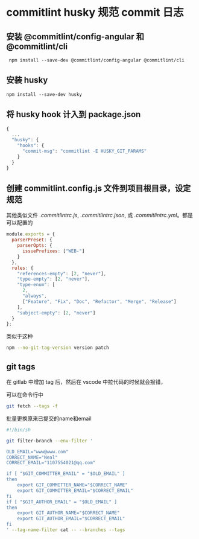 # commitlint husky 规范 commit 日志

## 安装 @commitlint/config-angular 和@commitlint/cli

```
 npm install --save-dev @commitlint/config-angular @commitlint/cli
```

## 安装 husky

```
npm install --save-dev husky
```

## 将 husky hook 计入到 package.json

```js
{
  ...
  "husky": {
    "hooks": {
      "commit-msg": "commitlint -E HUSKY_GIT_PARAMS"
    }
  }
}

```

## 创建 commitlint.config.js 文件到项目根目录，设定规范

其他类似文件 _.commitlintrc.js_, _.commitlintrc.json_, 或 _.commitlintrc.yml_。都是可以配置的

```js
module.exports = {
  parserPreset: {
    parserOpts: {
      issuePrefixes: ["WEB-"]
    }
  },
  rules: {
    "references-empty": [2, "never"],
    "type-empty": [2, "never"],
    "type-enum": [
      2,
      "always",
      ["Feature", "Fix", "Doc", "Refactor", "Merge", "Release"]
    ],
    "subject-empty": [2, "never"]
  }
};
```

类似于这种

```bash
npm --no-git-tag-version version patch
```

## git tags

在 gitlab 中增加 tag 后，然后在 vscode 中拉代码的时候就会报错，

可以在命令行中

```bash
git fetch --tags -f
```


批量更换原来已提交的name和email

```bash
#!/bin/sh

git filter-branch --env-filter '

OLD_EMAIL="www@www.com"
CORRECT_NAME="Neal"
CORRECT_EMAIL="1107554021@qq.com"

if [ "$GIT_COMMITTER_EMAIL" = "$OLD_EMAIL" ]
then
    export GIT_COMMITTER_NAME="$CORRECT_NAME"
    export GIT_COMMITTER_EMAIL="$CORRECT_EMAIL"
fi
if [ "$GIT_AUTHOR_EMAIL" = "$OLD_EMAIL" ]
then
    export GIT_AUTHOR_NAME="$CORRECT_NAME"
    export GIT_AUTHOR_EMAIL="$CORRECT_EMAIL"
fi
' --tag-name-filter cat -- --branches --tags
```
